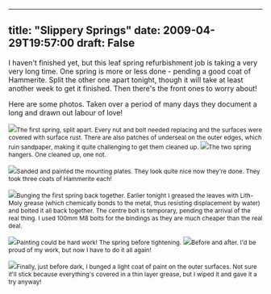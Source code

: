 
---
title: "Slippery Springs"
date: 2009-04-29T19:57:00
draft: False
---

I haven't finished yet, but this leaf spring refurbishment job is taking a very very long time.  One spring is more or less done - pending a good coat of <span><span>Hammerite</span></span>.  Split the other one <span>apart</span> tonight, though it will take at least another week to get it finished.  Then there's the front ones to worry about!

Here are some photos.  Taken over a period of many days they document a long and drawn out labour of love!

<a href="http://danandtheduke.co.uk/uploaded_images/IMG_8485-791456.JPG"><img src="http://danandtheduke.co.uk/uploaded_images/IMG_8485-791403.JPG"/></a><span style="font-size:85%;">The first spring, split apart.  Every nut and bolt needed replacing and the surfaces were covered with surface rust.  There are also patches of <span><span>underseal</span></span> on the outer edges, which ruin sandpaper, making it quite challenging to get them cleaned up.
</span>
<a href="http://danandtheduke.co.uk/uploaded_images/IMG_8479-791517.JPG"><img src="http://danandtheduke.co.uk/uploaded_images/IMG_8479-791479.JPG"/></a><span style="font-size:85%;">The two spring hangers.  One cleaned up, one not.</span>

<a href="http://danandtheduke.co.uk/uploaded_images/IMG_8477-720154.JPG"><img src="http://danandtheduke.co.uk/uploaded_images/IMG_8477-720119.JPG"/></a><span style="font-size:85%;">Sanded and painted the mounting plates.  They look quite nice now they're done.  They took three coats of <span><span>Hammerite</span></span> each!</span>

<a href="http://danandtheduke.co.uk/uploaded_images/IMG_8500-792330.JPG"><img src="http://danandtheduke.co.uk/uploaded_images/IMG_8500-792276.JPG"/></a><span style="font-size:85%;">Bunging the first spring back together.  Earlier tonight I greased the leaves with <span><span>Lith</span></span>-<span><span>Moly</span></span> grease (which chemically bonds to the metal, thus resisting displacement by water) and bolted it all back together.  The centre bolt is temporary, pending the arrival of the real thing.  I used 100mm M8 bolts for the bindings as they are much cheaper than the real deal.</span>

<a href="http://danandtheduke.co.uk/uploaded_images/IMG_8495-748893.JPG"><img src="http://danandtheduke.co.uk/uploaded_images/IMG_8495-748859.JPG"/></a><span style="font-size:85%;">Painting could be hard work!  The spring before tightening.</span>
<a href="http://danandtheduke.co.uk/uploaded_images/IMG_8507-748924.JPG"><img src="http://danandtheduke.co.uk/uploaded_images/IMG_8507-748918.JPG"/></a><span style="font-size:85%;">Before and after.  I'd be proud of my work, but now I have to do it all again!</span>

<a href="http://danandtheduke.co.uk/uploaded_images/IMG_8513-742726.JPG"><img src="http://danandtheduke.co.uk/uploaded_images/IMG_8513-742721.JPG"/></a><span style="font-size:85%;">Finally, just before dark, I bunged a light coat of paint on the outer surfaces.  Not sure it'll stick because <span>everything's</span> covered in a thin layer grease, but I <span>wiped</span> it and gave it a try anyway!</span>
